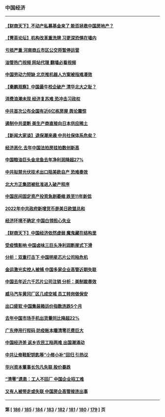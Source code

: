 ### 中国经济
---
#### [【财商天下】不动产私募基金来了 能否拯救中国房地产？](../../pages/ncid283/n13936928.md?02241645) 
#### [【菁英论坛】机构改革重洗牌 习更深恐惧在墙内](../../pages/ncid283/n13936676.md?02241645) 
#### [亏损严重 河南商丘市区公交将暂停运营](../../pages/ncid283/n13936347.md?02241645) 
#### [油管热门视频 网站代理 翻墙必看视频](http://138.2.39.72:81/youtube.html?epic-marker?02241645)
#### [中国劳动力短缺 北京推机器人方案被指难凑效](../../pages/ncid283/n13935400.md?02241645) 
#### [【秦鹏观察】中国最牛校企破产 清华北大之耻？](../../pages/ncid283/n13935966.md?02241645) 
#### [消费浪潮未现 经济复苏难 恐冲击习政权](../../pages/ncid283/n13935209.md?02241645) 
#### [中共首次公布全国有近6亿栋房屋 舆论震惊](../../pages/ncid283/n13935889.md?02241645) 
#### [遏制中共垄断 美生产商直接向日本供应稀土](../../pages/ncid283/n13935770.md?02241645) 
#### [【新闻大家谈】退保潮来袭 中共社保体系危矣？](../../pages/ncid283/n13935718.md?02241645) 
#### [经济恶化 去年中国法拍房挂拍数创新高](../../pages/ncid283/n13935146.md?02241645) 
#### [中国粮油巨头金龙鱼去年净利润降超27%](../../pages/ncid283/n13934983.md?02241645) 
#### [中共拟禁光伏技术出口阻美欧自产 恐难奏效](../../pages/ncid283/n13934909.md?02241645) 
#### [北大方正集团被批准进入破产程序](../../pages/ncid283/n13934678.md?02241645) 
#### [中国民间固定资产投资急剧萎缩 跌至11年新低](../../pages/ncid283/n13934355.md?02241645) 
#### [2022年中共政府新增货币是美日欧盟总和](../../pages/ncid283/n13934327.md?02241645) 
#### [经济环境不确定 中国白领担心失业](../../pages/ncid283/n13934104.md?02241645) 
#### [【财商天下】中国经济依然虚弱 魔鬼藏在结构里](../../pages/ncid283/n13933670.md?02241645) 
#### [受疫情影响 中国卤味三巨头净利润断崖式下滑](../../pages/ncid283/n13933633.md?02241645) 
#### [分析：双重打击下 中国明星芯片公司陷危机](../../pages/ncid283/n13929277.md?02241645) 
#### [金运激光实控人被捕 中国多家企业高管近期失联](../../pages/ncid283/n13932935.md?02241645) 
#### [中国去年近六千芯片公司注销 分析：美制裁奏效](../../pages/ncid283/n13932734.md?02241645) 
#### [威马汽车黄冈厂区几成空城 员工转岗做保安](../../pages/ncid283/n13932556.md?02241645) 
#### [出口疲软 中国集装箱运价指数连跌5个月](../../pages/ncid283/n13932463.md?02241645) 
#### [去年中国市场手机出货量同比降超22%](../../pages/ncid283/n13932309.md?02241645) 
#### [广东停用行程码 防疫账本曝清零花费巨大](../../pages/ncid283/n13932226.md?02241645) 
#### [中国经济差 返乡农民工陷两难 出国潮涌动](../../pages/ncid283/n13931944.md?02241645) 
#### [中共让修鞋配钥匙等“小修小补”回归 引热议](../../pages/ncid283/n13931919.md?02241645) 
#### [华兴资本董事长包凡失联 股价暴跌](../../pages/ncid283/n13931782.md?02241645) 
#### [“清零”遗患：工人不回厂 中国企业招工难](../../pages/ncid283/n13931772.md?02241645) 
#### [又有人被带走或失联 中国房企高管接连出事](../../pages/ncid283/n13931704.md?02241645) 

---
#### 第 [ [186](./186.md?02241645) / [185](./185.md?02241645) / [184](./184.md?02241645) / [183](./183.md?02241645) / [182](./182.md?02241645) / [181](./181.md?02241645) / [180](./180.md?02241645) / [179](./179.md?02241645) ] 页
